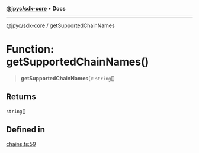 [**@jpyc/sdk-core**](../README.md) • **Docs**

---

[@jpyc/sdk-core](../globals.md) / getSupportedChainNames

# Function: getSupportedChainNames()

> **getSupportedChainNames**(): `string`[]

## Returns

`string`[]

## Defined in

[chains.ts:59](https://github.com/jcam1/sdks/blob/3c4d067b0c17fecc9e33503f90e696b032f41531/packages/core/src/chains.ts#L59)
